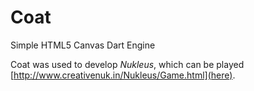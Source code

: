 Coat
====

Simple HTML5 Canvas Dart Engine

Coat was used to develop *Nukleus*, which can be played [http://www.creativenuk.in/Nukleus/Game.html](here).

